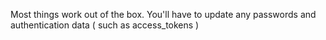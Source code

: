 Most things work out of the box.
You'll have to update any passwords and authentication data ( such as access_tokens )